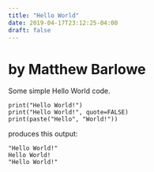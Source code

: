 ```yaml
---
title: "Hello World"
date: 2019-04-17T23:12:25-04:00
draft: false
---
```


# by Matthew Barlowe

Some simple Hello World code.

    print("Hello World!")
    print("Hello World!", quote=FALSE)
    print(paste("Hello", "World!"))

produces this output:

    "Hello World!"
    Hello World!
    "Hello World!"

